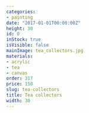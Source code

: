 ```yaml
---
categories:
- painting
date: "2017-01-01T00:00:00Z"
height: 30
id: 0
inStock: true
isVisible: false
mainImage: tea_collectors.jpg
materials:
- acrylic
- tea
- canvas
order: 317
price: 150
slug: tea-collectors
title: Tea collectors
width: 30
---
```


